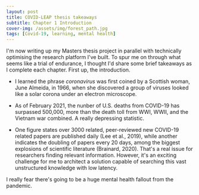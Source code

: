 ```yaml
---
layout: post
title: COVID-LEAP thesis takeaways
subtitle: Chapter 1 Introduction
cover-img: /assets/img/forest_path.jpg
tags: [Covid-19, learning, mental health]
---
```

I'm now writing up my Masters thesis project in parallel with technically optimising the research platform I've built. To spur me on through what seems like a trial of endurance, I thought I'd share some brief takeaways as I complete each chapter. First up, the introduction.

* I learned the phrase *coronavirus* was first coined by a Scottish woman, June Almeida, in 1966, when she discovered a group of viruses looked like a solar corona under an electron microscope.

* As of February 2021, the nunber of U.S. deaths from COVID-19 has surpassed 500,000, more than the death toll from WWI, WWII, and the Vietnam war combined. A really depressing statistic.

* One figure states over 3000 related, peer-reviewed new COVID-19 related papers are published daily (Lee et al., 2019), while another indicates the doubling of papers every 20 days, among the biggest explosions of scientific literature (Brainard, 2020). 
That's a real issue for researchers finding relevant information. However, it's an exciting challenge for me to architect a solution capable of searching this vast unstructured knowledge with low latency.

I really fear there's going to be a huge mental health fallout from the pandemic.